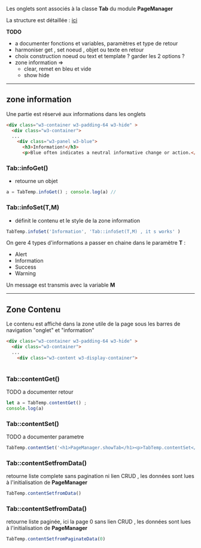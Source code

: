 Les onglets sont associés à la classe **Tab** du module **PageManager**

La structure est détaillée : [ici](./structure.md#structure-d%C3%A9taill%C3%A9-dun-onglet)


**TODO**
- a documenter fonctions et variables, paramètres et type de retour
- harmoniser get , set noeud , objet ou texte en retour
- choix construction noeud ou text et template ? garder les 2 options ?
- zone information =>
  - clear, remet en bleu et vide
  - show hide

-----------------------------------------------------------------------------------------------------------------------
## zone information

Une partie est réservé aux informations dans les onglets

```html
<div class="w3-container w3-padding-64 w3-hide" >
  <div class="w3-container">
  ...  
    <div class="w3-panel w3-blue">
      <h3>Information!</h3>
      <p>Blue often indicates a neutral informative change or action.</p>
```

### Tab::infoGet()
- retourne un objet
```js
a = TabTemp.infoGet() ; console.log(a) // 
```
### Tab::infoSet(T,M)
- définit le contenu et le style de la zone information
```js
TabTemp.infoSet('Information', 'Tab::infoSet(T,M) , it s works' )
```

On gere 4 types d'informations a passer en chaine  dans le paramètre  **T** :
- Alert
- Information
- Success
- Warning

Un message est transmis avec la variable **M**


-----------------------------------------------------------------------------------------------------------------------
## Zone Contenu
Le contenu est affiché dans la zone utile de la page sous les barres de navigation "onglet" et "information"

```html
<div class="w3-container w3-padding-64 w3-hide" >
  <div class="w3-container">
  ...  
    <div class="w3-content w3-display-container">
      
```




### Tab::contentGet()
TODO a documenter retour 
```js
let a = TabTemp.contentGet() ;
console.log(a) 
```

### Tab::contentSet()
TODO a documenter parametre
```js
TabTemp.contentSet('<h1>PageManager.showTab</h1><p>TabTemp.contentSet</p>')
```

### Tab::contentSetfromData()
retourne liste complete sans pagination ni lien CRUD , les données sont lues à l'initialisation de **PageManager**

```js
TabTemp.contentSetfromData()
```
### Tab::contentSetfromData()
retourne liste paginée, ici la page 0 sans lien CRUD , les données sont lues à l'initialisation de **PageManager**
```js
TabTemp.contentSetfromPaginateData(0)
```
